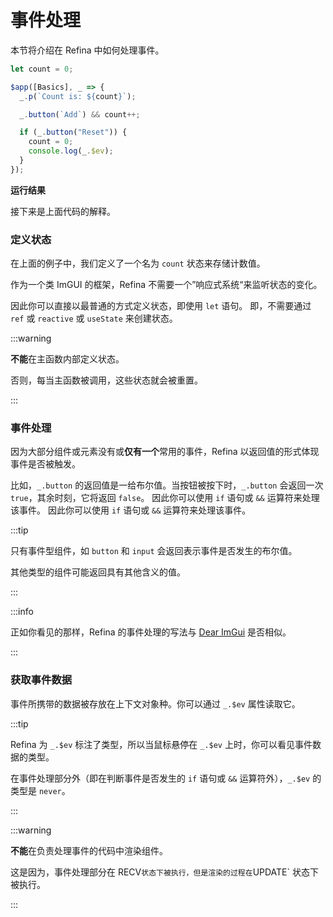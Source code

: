 <script setup>   
import EventHandling from "snippets/event-handling.vue";
</script>

# 事件处理

本节将介绍在 Refina 中如何处理事件。

```ts
let count = 0;

$app([Basics], _ => {
  _.p(`Count is: ${count}`);

  _.button(`Add`) && count++;

  if (_.button("Reset")) {
    count = 0;
    console.log(_.$ev);
  }
});
```

**运行结果**

<EventHandling />

接下来是上面代码的解释。

### 定义状态

在上面的例子中，我们定义了一个名为 `count` 状态来存储计数值。

作为一个类 ImGUI 的框架，Refina 不需要一个”响应式系统“来监听状态的变化。

因此你可以直接以最普通的方式定义状态，即使用 `let` 语句。 即，不需要通过 `ref` 或 `reactive` 或 `useState` 来创建状态。

:::warning

**不能**在主函数内部定义状态。

否则，每当主函数被调用，这些状态就会被重置。

:::

### 事件处理

因为大部分组件或元素没有或**仅有一个**常用的事件，Refina 以返回值的形式体现事件是否被触发。

比如，`_.button` 的返回值是一给布尔值。当按钮被按下时，`_.button` 会返回一次 `true`，其余时刻，它将返回 `false`。 因此你可以使用 `if` 语句或 `&&` 运算符来处理该事件。 因此你可以使用 `if` 语句或 `&&` 运算符来处理该事件。

:::tip

只有事件型组件，如 `button` 和 `input` 会返回表示事件是否发生的布尔值。

其他类型的组件可能返回具有其他含义的值。

:::

:::info

正如你看见的那样，Refina 的事件处理的写法与 [Dear ImGui](https://github.com/ocornut/imgui) 是否相似。

:::

### 获取事件数据

事件所携带的数据被存放在上下文对象种。你可以通过 `_.$ev` 属性读取它。

:::tip

Refina 为 `_.$ev` 标注了类型，所以当鼠标悬停在 `_.$ev` 上时，你可以看见事件数据的类型。

在事件处理部分外（即在判断事件是否发生的 `if` 语句或 `&&` 运算符外），`_.$ev` 的类型是 `never`。

:::

:::warning

**不能**在负责处理事件的代码中渲染组件。

这是因为，事件处理部分在 RECV`状态下被执行，但是渲染的过程在`UPDATE\` 状态下被执行。

:::
